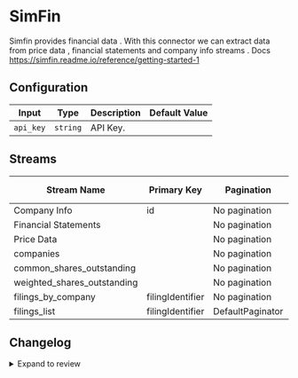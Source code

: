 # SimFin
Simfin provides financial data .
With this connector we can extract data from price data , financial statements and company info streams .
Docs https://simfin.readme.io/reference/getting-started-1

## Configuration

| Input | Type | Description | Default Value |
|-------|------|-------------|---------------|
| `api_key` | `string` | API Key.  |  |

## Streams
| Stream Name | Primary Key | Pagination | Supports Full Sync | Supports Incremental |
|-------------|-------------|------------|---------------------|----------------------|
| Company Info  | id | No pagination | ✅ |  ❌  |
| Financial Statements |  | No pagination | ✅ |  ❌  |
| Price Data |  | No pagination | ✅ |  ❌  |
| companies |  | No pagination | ✅ |  ❌  |
| common_shares_outstanding |  | No pagination | ✅ |  ❌  |
| weighted_shares_outstanding |  | No pagination | ✅ |  ❌  |
| filings_by_company | filingIdentifier | No pagination | ✅ |  ❌  |
| filings_list | filingIdentifier | DefaultPaginator | ✅ |  ❌  |

## Changelog

<details>
  <summary>Expand to review</summary>

| Version          | Date              | Pull Request | Subject        |
|------------------|-------------------|--------------|----------------|
| 0.0.31 | 2025-08-23 | [65402](https://github.com/airbytehq/airbyte/pull/65402) | Update dependencies |
| 0.0.30 | 2025-08-09 | [64851](https://github.com/airbytehq/airbyte/pull/64851) | Update dependencies |
| 0.0.29 | 2025-08-02 | [64456](https://github.com/airbytehq/airbyte/pull/64456) | Update dependencies |
| 0.0.28 | 2025-07-26 | [63941](https://github.com/airbytehq/airbyte/pull/63941) | Update dependencies |
| 0.0.27 | 2025-07-19 | [63614](https://github.com/airbytehq/airbyte/pull/63614) | Update dependencies |
| 0.0.26 | 2025-07-05 | [62721](https://github.com/airbytehq/airbyte/pull/62721) | Update dependencies |
| 0.0.25 | 2025-06-28 | [62235](https://github.com/airbytehq/airbyte/pull/62235) | Update dependencies |
| 0.0.24 | 2025-06-21 | [61803](https://github.com/airbytehq/airbyte/pull/61803) | Update dependencies |
| 0.0.23 | 2025-06-14 | [61614](https://github.com/airbytehq/airbyte/pull/61614) | Update dependencies |
| 0.0.22 | 2025-05-25 | [60523](https://github.com/airbytehq/airbyte/pull/60523) | Update dependencies |
| 0.0.21 | 2025-05-10 | [60103](https://github.com/airbytehq/airbyte/pull/60103) | Update dependencies |
| 0.0.20 | 2025-05-04 | [59596](https://github.com/airbytehq/airbyte/pull/59596) | Update dependencies |
| 0.0.19 | 2025-04-27 | [59006](https://github.com/airbytehq/airbyte/pull/59006) | Update dependencies |
| 0.0.18 | 2025-04-19 | [58386](https://github.com/airbytehq/airbyte/pull/58386) | Update dependencies |
| 0.0.17 | 2025-04-12 | [57970](https://github.com/airbytehq/airbyte/pull/57970) | Update dependencies |
| 0.0.16 | 2025-04-05 | [56324](https://github.com/airbytehq/airbyte/pull/56324) | Update dependencies |
| 0.0.15 | 2025-03-08 | [55606](https://github.com/airbytehq/airbyte/pull/55606) | Update dependencies |
| 0.0.14 | 2025-03-01 | [55099](https://github.com/airbytehq/airbyte/pull/55099) | Update dependencies |
| 0.0.13 | 2025-02-22 | [54509](https://github.com/airbytehq/airbyte/pull/54509) | Update dependencies |
| 0.0.12 | 2025-02-15 | [54074](https://github.com/airbytehq/airbyte/pull/54074) | Update dependencies |
| 0.0.11 | 2025-02-08 | [53578](https://github.com/airbytehq/airbyte/pull/53578) | Update dependencies |
| 0.0.10 | 2025-02-01 | [53084](https://github.com/airbytehq/airbyte/pull/53084) | Update dependencies |
| 0.0.9 | 2025-01-25 | [52401](https://github.com/airbytehq/airbyte/pull/52401) | Update dependencies |
| 0.0.8 | 2025-01-18 | [51949](https://github.com/airbytehq/airbyte/pull/51949) | Update dependencies |
| 0.0.7 | 2025-01-11 | [51397](https://github.com/airbytehq/airbyte/pull/51397) | Update dependencies |
| 0.0.6 | 2024-12-28 | [50776](https://github.com/airbytehq/airbyte/pull/50776) | Update dependencies |
| 0.0.5 | 2024-12-21 | [50306](https://github.com/airbytehq/airbyte/pull/50306) | Update dependencies |
| 0.0.4 | 2024-12-14 | [49790](https://github.com/airbytehq/airbyte/pull/49790) | Update dependencies |
| 0.0.3 | 2024-12-12 | [49390](https://github.com/airbytehq/airbyte/pull/49390) | Update dependencies |
| 0.0.2 | 2024-12-11 | [49118](https://github.com/airbytehq/airbyte/pull/49118) | Starting with this version, the Docker image is now rootless. Please note that this and future versions will not be compatible with Airbyte versions earlier than 0.64 |
| 0.0.1 | 2024-11-08 | | Initial release by [@ombhardwajj](https://github.com/ombhardwajj) via Connector Builder |

</details>
